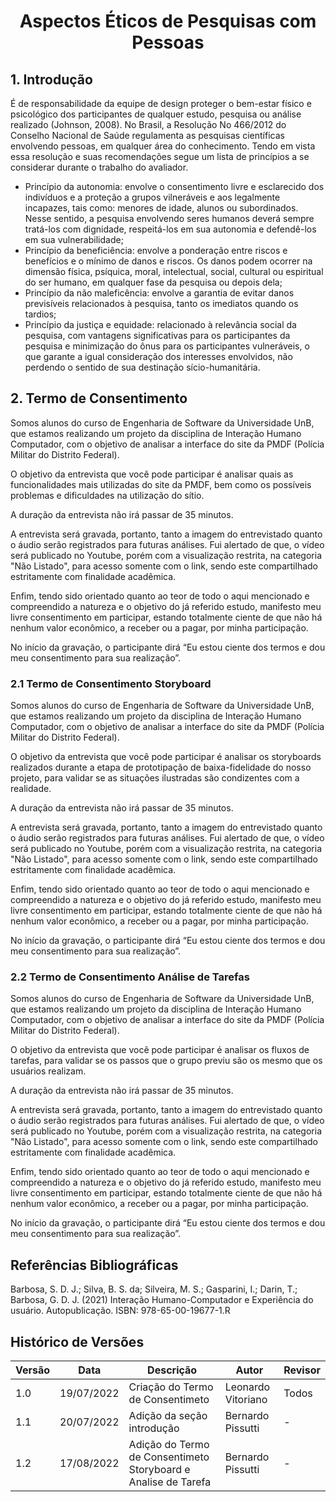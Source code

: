 # <center> Aspectos Éticos de Pesquisas com Pessoas 

## 1. Introdução

É de responsabilidade da equipe de design proteger o bem-estar físico e psicológico dos participantes de qualquer estudo, pesquisa ou análise realizado (Johnson, 2008). No Brasil, a
Resolução No 466/2012 do Conselho Nacional de Saúde regulamenta as pesquisas científicas envolvendo pessoas, em qualquer área do conhecimento. Tendo em vista essa resolução e suas
recomendações segue um lista de princípios a se considerar durante o trabalho do avaliador.

- Princípio da autonomia: envolve o consentimento livre e esclarecido dos indivíduos e a proteção a grupos vilneráveis e aos legalmente incapazes, tais como: menores de idade, alunos
  ou subordinados. Nesse sentido, a pesquisa envolvendo seres humanos deverá sempre tratá-los com dignidade, respeitá-los em sua autonomia e defendê-los em sua vulnerabilidade;
- Princípio da beneficiência: envolve a ponderação entre riscos e benefícios e o mínimo de danos e riscos. Os danos podem ocorrer na dimensão física, psíquica, moral, intelectual,
  social, cultural ou espiritual do ser humano, em qualquer fase da pesquisa ou depois dela;
- Princípio da não maleficência: envolve a garantia de evitar danos previsíveis relacionados à pesquisa, tanto os imediatos quando os tardios;
- Princípio da justiça e equidade: relacionado à relevância social da pesquisa, com vantagens significativas para os participantes da pesquisa e minimização do ônus para os participantes
  vulneráveis, o que garante a igual consideração dos interesses envolvidos, não perdendo o sentido de sua destinação sício-humanitária.

## 2. Termo de Consentimento

Somos alunos do curso de Engenharia de Software da Universidade UnB, que estamos
realizando um projeto da disciplina de Interação Humano Computador, com o objetivo
de analisar a interface do site da PMDF
(Polícia Militar do Distrito Federal).

O objetivo da entrevista que você pode participar é analisar quais as funcionalidades mais utilizadas
do site da PMDF, bem como os possíveis problemas e dificuldades na utilização do sítio.

A duração da entrevista não irá passar de 35 minutos.

A entrevista será gravada, portanto, tanto a imagem do entrevistado quanto o áudio serão registrados
para futuras análises. Fui alertado de que, o vídeo será publicado no Youtube, porém com a visualização restrita, na categoria "Não Listado", para acesso somente com o link, sendo este compartilhado estritamente com finalidade acadêmica.

Enfim, tendo sido orientado quanto ao teor de todo o aqui mencionado e compreendido a natureza e o objetivo do já referido estudo, manifesto meu livre consentimento em participar, estando totalmente ciente de que não há nenhum valor econômico, a receber ou a pagar, por minha participação.

No início da gravação, o participante dirá “Eu estou ciente dos termos e
dou meu consentimento para sua realização”.

### 2.1 Termo de Consentimento Storyboard

Somos alunos do curso de Engenharia de Software da Universidade UnB, que estamos
realizando um projeto da disciplina de Interação Humano Computador, com o objetivo
de analisar a interface do site da PMDF
(Polícia Militar do Distrito Federal).

O objetivo da entrevista que você pode participar é analisar os storyboards realizados durante a etapa de prototipação de baixa-fidelidade do nosso projeto, para validar se as situações ilustradas são condizentes com a realidade.

A duração da entrevista não irá passar de 35 minutos.

A entrevista será gravada, portanto, tanto a imagem do entrevistado quanto o áudio serão registrados
para futuras análises. Fui alertado de que, o vídeo será publicado no Youtube, porém com a visualização restrita, na categoria "Não Listado", para acesso somente com o link, sendo este compartilhado estritamente com finalidade acadêmica.

Enfim, tendo sido orientado quanto ao teor de todo o aqui mencionado e compreendido a natureza e o objetivo do já referido estudo, manifesto meu livre consentimento em participar, estando totalmente ciente de que não há nenhum valor econômico, a receber ou a pagar, por minha participação.

No início da gravação, o participante dirá “Eu estou ciente dos termos e
dou meu consentimento para sua realização”.

### 2.2 Termo de Consentimento Análise de Tarefas

Somos alunos do curso de Engenharia de Software da Universidade UnB, que estamos
realizando um projeto da disciplina de Interação Humano Computador, com o objetivo
de analisar a interface do site da PMDF
(Polícia Militar do Distrito Federal).

O objetivo da entrevista que você pode participar é analisar os fluxos de tarefas, para validar se os passos que o grupo previu são os mesmo que os usuários realizam.

A duração da entrevista não irá passar de 35 minutos.

A entrevista será gravada, portanto, tanto a imagem do entrevistado quanto o áudio serão registrados
para futuras análises. Fui alertado de que, o vídeo será publicado no Youtube, porém com a visualização restrita, na categoria "Não Listado", para acesso somente com o link, sendo este compartilhado estritamente com finalidade acadêmica.

Enfim, tendo sido orientado quanto ao teor de todo o aqui mencionado e compreendido a natureza e o objetivo do já referido estudo, manifesto meu livre consentimento em participar, estando totalmente ciente de que não há nenhum valor econômico, a receber ou a pagar, por minha participação.

No início da gravação, o participante dirá “Eu estou ciente dos termos e
dou meu consentimento para sua realização”.

## Referências Bibliográficas

Barbosa, S. D. J.; Silva, B. S. da; Silveira, M. S.; Gasparini, I.; Darin, T.; Barbosa, G. D. J. (2021)
Interação Humano-Computador e Experiência do usuário. Autopublicação. ISBN: 978-65-00-19677-1.R

## Histórico de Versões

| Versão  | Data         | Descrição                                                      | Autor               | Revisor |
|---------|--------------|----------------------------------------------------------------|---------------------|---------|
| 1.0     | 19/07/2022   | Criação do Termo de Consentimeto                               | Leonardo Vitoriano  | Todos   |
| 1.1     | 20/07/2022   | Adição da seção introdução                                     | Bernardo Pissutti   | -       |
| 1.2     | 17/08/2022   | Adição do Termo de Consentimeto Storyboard e Analise de Tarefa | Bernardo Pissutti   | -       |